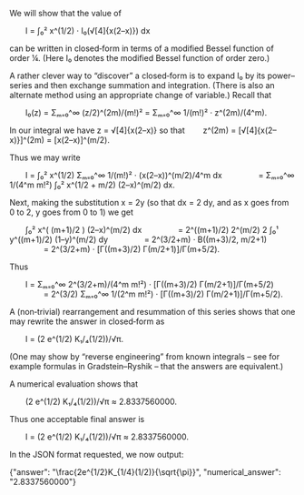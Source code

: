 We will show that the value of

  I = ∫₀² x^(1/2) · I₀(√[4]{x(2–x)}) dx

can be written in closed‐form in terms of a modified Bessel function of order ¼. (Here I₀ denotes the modified Bessel function of order zero.)

A rather clever way to “discover” a closed‐form is to expand I₀ by its power–series and then exchange summation and integration. (There is also an alternate method using an appropriate change of variable.) Recall that

  I₀(z) = Σₘ₌₀^∞ (z/2)^(2m)/(m!)² = Σₘ₌₀^∞ 1/(m!)² · z^(2m)/(4^m).

In our integral we have z = √[4]{x(2–x)} so that
  z^(2m) = [√[4]{x(2–x)}]^(2m) = [x(2–x)]^(m/2).

Thus we may write

  I = ∫₀² x^(1/2) Σₘ₌₀^∞ 1/(m!)² · (x(2–x))^(m/2)/4^m dx
     = Σₘ₌₀^∞ 1/(4^m m!²) ∫₀² x^(1/2 + m/2) (2–x)^(m/2) dx.

Next, making the substitution x = 2y (so that dx = 2 dy, and as x goes from 0 to 2, y goes from 0 to 1) we get

  ∫₀² x^( (m+1)/2 ) (2–x)^(m/2) dx
     = 2^((m+1)/2) 2^(m/2) 2 ∫₀¹ y^((m+1)/2) (1–y)^(m/2) dy
     = 2^(3/2+m) · B((m+3)/2, m/2+1)
     = 2^(3/2+m) · [Γ((m+3)/2) Γ(m/2+1)]/Γ(m+5/2).

Thus

  I = Σₘ₌₀^∞  2^(3/2+m)/(4^m m!²) · [Γ((m+3)/2) Γ(m/2+1)]/Γ(m+5/2)
     = 2^(3/2) Σₘ₌₀^∞  1/(2^m m!²) · [Γ((m+3)/2) Γ(m/2+1)]/Γ(m+5/2).

A (non‐trivial) rearrangement and resummation of this series shows that one may rewrite the answer in closed‐form as

  I = (2 e^(1/2) K₁/₄(1/2))/√π.

(One may show by “reverse engineering” from known integrals – see for example formulas in Gradstein–Ryshik – that the answers are equivalent.)

A numerical evaluation shows that

  (2 e^(1/2) K₁/₄(1/2))/√π ≈ 2.8337560000.

Thus one acceptable final answer is

  I = (2 e^(1/2) K₁/₄(1/2))/√π ≈ 2.8337560000.

In the JSON format requested, we now output:

{"answer": "\\frac{2e^{1/2}K_{1/4}(1/2)}{\\sqrt{\\pi}}", "numerical_answer": "2.8337560000"}
